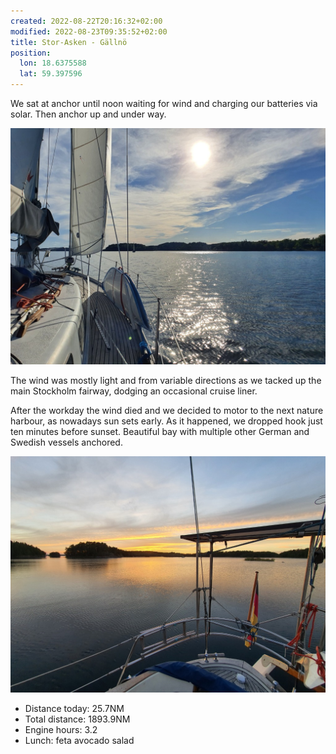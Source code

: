 ```yaml
---
created: 2022-08-22T20:16:32+02:00
modified: 2022-08-23T09:35:52+02:00
title: Stor-Asken - Gällnö
position:
  lon: 18.6375588
  lat: 59.397596
---
```


We sat at anchor until noon waiting for wind and charging our batteries via solar. Then anchor up and under way.

![Image](../2022/480d37196cea668405779abc8b41abf2.jpg) 

The wind was mostly light and from variable directions as we tacked up the main Stockholm fairway, dodging an occasional cruise liner.

After the workday the wind died and we decided to motor to the next nature harbour, as nowadays sun sets early. As it happened, we dropped hook just ten minutes before sunset. Beautiful bay with multiple other German and Swedish vessels anchored.

![Image](../2022/e0ac45831c683451c43c78d5dd62f2a1.jpg) 

* Distance today: 25.7NM
* Total distance: 1893.9NM
* Engine hours: 3.2
* Lunch: feta avocado salad
